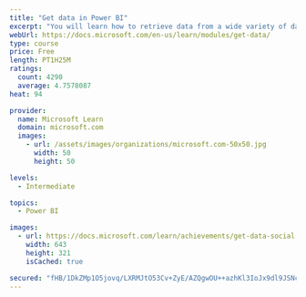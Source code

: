```yaml
---
title: "Get data in Power BI"
excerpt: "You will learn how to retrieve data from a wide variety of data sources, including Microsoft Excel, relational databases, and NoSQL data stores. You will also learn how to improve performance while retrieving data."
webUrl: https://docs.microsoft.com/en-us/learn/modules/get-data/
type: course
price: Free
length: PT1H25M
ratings:
  count: 4290
  average: 4.7578087
heat: 94

provider:
  name: Microsoft Learn
  domain: microsoft.com
  images:
    - url: /assets/images/organizations/microsoft.com-50x50.jpg
      width: 50
      height: 50

levels:
  - Intermediate

topics:
  - Power BI

images:
  - url: https://docs.microsoft.com/learn/achievements/get-data-social.png
    width: 643
    height: 321
    isCached: true

secured: "fHB/1DkZMp1O5jovq/LXRMJtO53Cv+ZyE/AZQgwOU++azhKl3IoJx9dl9JSNcvJLztjfwruCAW3dp9rWHDI0ZkxCVF/Wjn9x8Oer7aMouDLKyqWyfkCg731Kg6StmzlcHZQqCg8UR+AHqjlqUZ0NlaxTG3U0WfmWR/isNHiaTtQyV0q6eXBb5mPhKoQZK6y9rmGEZ6pbgwpfu8m6/DGzVTP8pJ2Kags0x4V0ABP1gPpGI1qWyiVYwR8MBomAwfO/cQFSrsJkgEEIWs2XR8rXXS1xFmpemZ/Yqv1fHk/vAlbEK/xIbaoYkRkRpLQV2XxGfahbhlnxn2PfdSb89nUioG4JZn9bfyj/BmqmQYvgNAStRwKdFDodeIEiTCr37yiU6UVXQuepqzpUizq377aa7HWIWoSqNbjgcVVA5yJYLUM=;rn9dDIDPWW9YzaMcXxz1Dw=="
---
```


